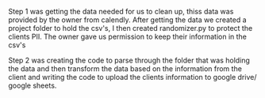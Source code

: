 Step 1 was getting the data needed for us to clean up, thiss data was provided by the owner
from calendly. After getting the data we created a project folder to hold the csv's, I then
created randomizer.py to protect the clients PII. The owner gave us permission to keep their
information in the csv's

Step 2 was creating the code to parse through the folder that was holding the data and then transform the data based on the information from the client and writing the code to upload the clients information to google drive/ google sheets.
